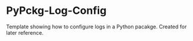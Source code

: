 # PyPckg-Log-Config

Template showing how to configure logs in a Python pacakge. 
Created for later reference.
